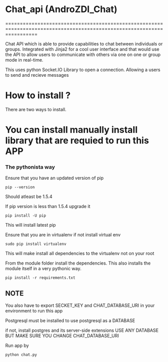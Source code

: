 # Chat_api (AndroZDI_Chat)
=======================================================================================================================

Chat API which is able to provide capabilities to chat between individuals or groups.
Integrated with Jinja2 for a cool user interface and that would use the API to allow users
to communicate with others via one on one or group mode in real-time.

This uses python Socket.IO Library to open a connection.
Allowing a users to send and recieve messages

# How to install ?
There are two ways to install.

# You can install manually install library that are requied to run this APP


### The pythonista way

Ensure that you have an updated version of pip

```
pip --version
```
Should atleast be 1.5.4

If pip version is less than 1.5.4 upgrade it
```
pip install -U pip
```

This will install latest pip

Ensure that you are in virtualenv
if not install virtual env
```
sudo pip install virtualenv
```
This will make install all dependencies to the virtualenv
not on your root

From the module folder install the dependencies. This also installs
the module itself in a very pythonic way.

```
pip install -r requirements.txt
```
## NOTE

You also have to export SECKET_KEY and CHAT_DATABASE_URI
in your environment to run this app

Postgresql must be installed to use postgresql as a DATABASE

if not, install postgres and its server-side extensions
USE ANY DATABASE BUT MAKE SURE YOU CHANGE CHAT_DATABASE_URI

Run app by

```
python chat.py
```
### 